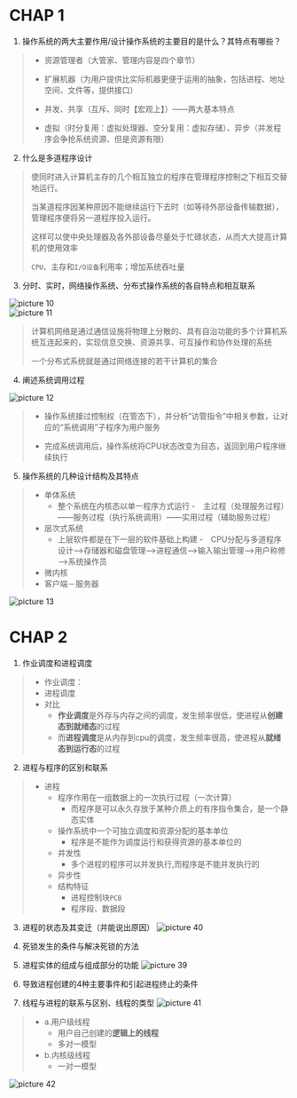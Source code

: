 # CHAP 1
1. 操作系统的两大主要作用/设计操作系统的主要目的是什么？其特点有哪些？
> - 资源管理者（大管家、管理内容是四个章节）
> 
> - 扩展机器（为用户提供比实际机器更便于运用的抽象，包括进程、地址空间、文件等，提供接口）
> 
> - 并发、共享（互斥、同时【宏观上】）——两大基本特点
> 
> - 虚拟（时分复用：虚拟处理器、空分复用：虚拟存储）、异步（并发程序会争抢系统资源、但是资源有限）


2. 什么是多道程序设计
> 使同时进入计算机主存的几个相互独立的程序在管理程序控制之下相互交替地运行。
> 
> 当某道程序因某种原因不能继续运行下去时（如等待外部设备传输数据），管理程序便将另一道程序投入运行。
> 
> 这样可以使中央处理器及各外部设备尽量处于忙碌状态，从而大大提高计算机的使用效率
> 
> `CPU`、主存和`I/O设备`利用率；增加系统吞吐量


3. 分时、实时，网络操作系统、分布式操作系统的各自特点和相互联系

![picture 10](../assets/f19be867058b39b2b0ee96b02603985eadfd4a9448a153f266d2882ffdb9af06.png)  
![picture 11](../assets/a090e64371b3549f0d59cce9910dfaad52083ff35a6c54e11f88bf4d7dac6ece.png)  

> 计算机网络是通过通信设施将物理上分散的、具有自治功能的多个计算机系统互连起来的，实现信息交换、资源共享、可互操作和协作处理的系统
> 
> 一个分布式系统就是通过网络连接的若干计算机的集合


4. 阐述系统调用过程

![picture 12](../assets/3677bc5efb457e7954c9fac0ca6fec5e9c53e1357f4ea37591464387d6e41922.png)  

> - 操作系统接过控制权（在管态下），并分析“访管指令”中相关参数，让对应的“系统调用”子程序为用户服务
> 
> - 完成系统调用后，操作系统将CPU状态改变为目态，返回到用户程序继续执行

5. 操作系统的几种设计结构及其特点
> - 单体系统
>   - 整个系统在内核态以单一程序方式运行
>   -　主过程（处理服务过程）——服务过程（执行系统调用）——实用过程（辅助服务过程）
> - 层次式系统
>   - 上层软件都是在下一层的软件基础上构建
>   -　CPU分配与多道程序设计——>存储器和磁盘管理——>进程通信——>输入输出管理——>用户称修——>系统操作员
> - 微内核
> - 客户端－服务器

![picture 13](../assets/f8e6c3eb0bfef69e6a43f548b11094c98fbe24153ca52be0a1249772d20324e8.png)  


# CHAP 2
1. 作业调度和进程调度
> - 作业调度：
> - 进程调度
> - 对比
>   - **作业调度**是外存与内存之间的调度，发生频率很低，使进程从**创建态到就绪态**的过程
>   - 而**进程调度**是从内存到cpu的调度，发生频率很高，使进程从**就绪态到运行态**的过程

2. 进程与程序的区别和联系

> - 进程
>   - 程序作用在一组数据上的一次执行过程（一次计算）
>       - 而程序是可以永久存放于某种介质上的有序指令集合，是一个静态实体
>   - 操作系统中一个可独立调度和资源分配的基本单位
>       - 程序是不能作为调度运行和获得资源的基本单位的
>   - 并发性
>       - 多个进程的程序可以并发执行,而程序是不能并发执行的
>   - 异步性
>   - 结构特征
>       - 进程控制块`PCB`
>       - 程序段、数据段



3. 进程的状态及其变迁（并能说出原因）
![picture 40](../assets/576483176e4eb9d8d442bc7ca29536709af672087b5eab0ea91dba491858130d.png)  


4. 死锁发生的条件与解决死锁的方法


5. 进程实体的组成与组成部分的功能
![picture 39](../assets/ff4d2fd1f1a6fc6c8810d19fd3d98fbb634a6842f0b3c558ee830c15bc408c20.png)  


6. 导致进程创建的4种主要事件和引起进程终止的条件


7. 线程与进程的联系与区别、线程的类型
![picture 41](../assets/de3bcf0f222d12dc4d8ffcf19e42e952b5e0cfe661dd2b7d080d0a890e34395d.png)  
> - a.用户级线程
>   - 用户自己创建的**逻辑上的线程**
>   - 多对一模型
> - b.内核级线程
>   - 一对一模型

![picture 42](../assets/3a04be5312b3896103bfe7bf6c0726d9c5a45f4d2103794a430fa5438692613a.png)  
